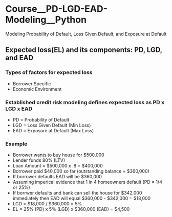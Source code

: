 # Course__PD-LGD-EAD-Modeling__Python
Modeling Probability of Default, Loss Given Default, and Exposure at Default

## Expected loss(EL) and its components: PD, LGD, and EAD
### Types of factors for expected loss
* Borrower Specific
* Economic Environment
  
### Established credit risk modeling defines expected loss as PD x LGD x EAD
* PD = Probability of Default
* LGD = Loss Given Default (Min Loss)
* EAD = Exposure at Default (Max Loss)

### Example
* Borrower wants to buy house for $500,000
* Lender funds 80% (LTV)
* Loan Amount = $500,000 x .8 = $400,000
* Borrower paid $40,000 so far (outstanding balance = $360,000)
* If borrower defaults EAD will be $360,000
* Assuming imperical evidence that 1 in 4 homeowners default (PD = 1/4 or 25%)
* If borrwer defaults and bank can sell the house for $342,000 immediately then EAD will equal $360,000 - $342,000 = $18,000
* LGD = $18,000 / $360,000 = 5%
* EL = 25% (PD) x 5% (LGD) x $360,000 (EAD) = $4,500
